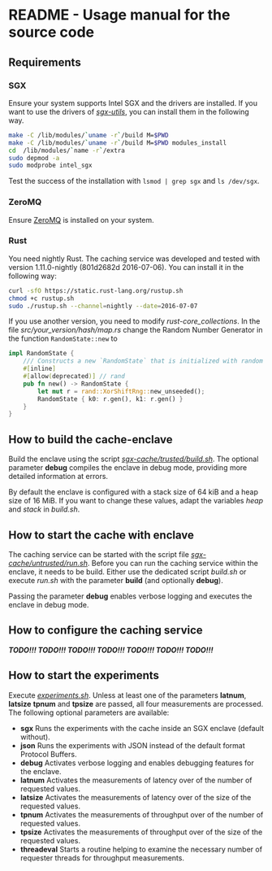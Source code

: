 # README - Usage manual for the source code


## Requirements
### SGX
Ensure your system supports Intel SGX and the drivers are installed. If you want to use the drivers of [*sgx-utils*](https://github.com/jethrogb/sgx-utils/tree/master/isgx), you can install them in the following way.

```bash
make -C /lib/modules/`uname -r`/build M=$PWD
make -C /lib/modules/`uname -r`/build M=$PWD modules_install
cd  /lib/modules/`name -r`/extra
sudo depmod -a
sudo modprobe intel_sgx
```

Test the success of the installation with `lsmod | grep sgx` and `ls /dev/sgx`.


### ZeroMQ
Ensure [ZeroMQ](http://zeromq.org/intro:get-the-software) is installed on your system.

### Rust
You need nightly Rust. The caching service was developed and tested with version 1.11.0-nightly (801d2682d 2016-07-06). You can install it in the following way:

```bash
curl -sfO https://static.rust-lang.org/rustup.sh
chmod +c rustup.sh
sudo ./rustup.sh --channel=nightly --date=2016-07-07
```

If you use another version, you need to modify *rust-core_collections*. In the file *src/your_version/hash/map.rs* change the Random Number Generator in the function `RandomState::new` to

```Rust
impl RandomState {
    /// Constructs a new `RandomState` that is initialized with random keys.
    #[inline]
    #[allow(deprecated)] // rand
    pub fn new() -> RandomState {
        let mut r = rand::XorShiftRng::new_unseeded();
        RandomState { k0: r.gen(), k1: r.gen() }
    }
}
```


## How to build the cache-enclave

Build the enclave using the script [*sgx-cache/trusted/build.sh*](sgx-cache/trusted/build.sh). The optional parameter **debug** compiles the enclave in debug mode, providing more detailed information at errors.

By default the enclave is configured with a stack size of 64 kiB and a heap size of 16 MiB. If you want to change these values, adapt the variables *heap* and *stack* in *build.sh*.


## How to start the cache with enclave

The caching service can be started with the script file [*sgx-cache/untrusted/run.sh*](sgx-cache/untrusted/run.sh). Before you can run the caching service within the enclave, it needs to be build. Either use the dedicated script *build.sh* or execute *run.sh* with the parameter **build** (and optionally **debug**).

Passing the parameter **debug** enables verbose logging and executes the enclave in debug mode.


## How to configure the caching service
***TODO!!! TODO!!! TODO!!! TODO!!! TODO!!! TODO!!! TODO!!!***

## How to start the experiments
Execute [*experiments.sh*](experiments.sh). Unless at least one of the parameters **latnum**, **latsize** **tpnum** and **tpsize** are passed, all four measurements are processed. The following optional parameters are available:

* **sgx** Runs the experiments with the cache inside an SGX enclave (default without).
* **json** Runs the experiments with JSON instead of the default format Protocol Buffers.
* **debug** Activates verbose logging and enables debugging features for the enclave.
* **latnum** Activates the measurements of latency over of the number of requested values.
* **latsize** Activates the measurements of latency over of the size of the requested values.
* **tpnum** Activates the measurements of throughput over of the number of requested values.
* **tpsize** Activates the measurements of throughput over of the size of the requested values.
* **threadeval** Starts a routine helping to examine the necessary number of requester threads for throughput measurements.



